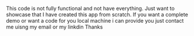 This code is not fully functional and not have everything. Just want to showcase that I have created this app from scratch.
If you want a complete demo or want a code for you local machine i can provide you just contact me uisng my email or my linkdin 
Thanks
